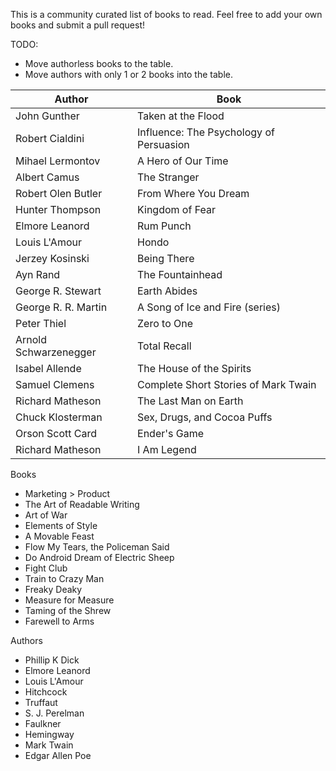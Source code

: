 This is a community curated list of books to read. Feel free to add your own books and submit a pull request!

TODO:
 * Move authorless books to the table.
 * Move authors with only 1 or 2 books into the table.

Author | Book
--- | ---
John Gunther | Taken at the Flood
Robert Cialdini | Influence: The Psychology of Persuasion
Mihael Lermontov | A Hero of Our Time
Albert Camus | The Stranger
Robert Olen Butler | From Where You Dream
Hunter Thompson | Kingdom of Fear
Elmore Leanord | Rum Punch
Louis L'Amour | Hondo
Jerzey Kosinski | Being There
Ayn Rand | The Fountainhead
George R. Stewart | Earth Abides
George R. R. Martin | A Song of Ice and Fire (series)
Peter Thiel | Zero to One
Arnold Schwarzenegger | Total Recall
Isabel Allende | The House of the Spirits
Samuel Clemens | Complete Short Stories of Mark Twain
Richard Matheson | The Last Man on Earth
Chuck Klosterman | Sex, Drugs, and Cocoa Puffs
Orson Scott Card | Ender's Game
Richard Matheson | I Am Legend

Books
 * Marketing > Product
 * The Art of Readable Writing
 * Art of War
 * Elements of Style
 * A Movable Feast
 * Flow My Tears, the Policeman Said
 * Do Android Dream of Electric Sheep
 * Fight Club
 * Train to Crazy Man
 * Freaky Deaky
 * Measure for Measure
 * Taming of the Shrew
 * Farewell to Arms

Authors
 * Phillip K Dick
 * Elmore Leanord
 * Louis L'Amour
 * Hitchcock
 * Truffaut
 * S. J. Perelman
 * Faulkner
 * Hemingway
 * Mark Twain
 * Edgar Allen Poe